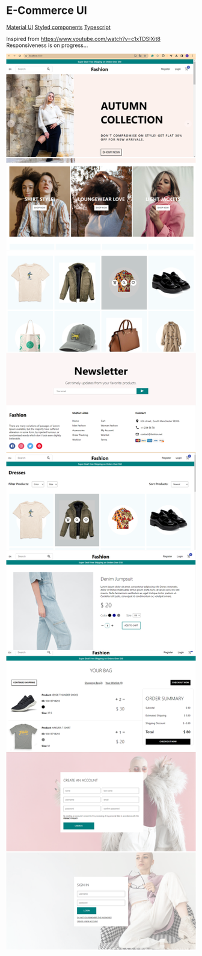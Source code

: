 # E-Commerce UI

[Material UI](https://mui.com/material-ui/getting-started/)
[Styled components](https://styled-components.com/)
[Typescript](https://www.typescriptlang.org/)

Inspired from https://www.youtube.com/watch?v=c1xTDSIXit8
Responsiveness is on progress...

![Home](./Documentation/Home.png)
![Category](./Documentation/Category.png)
![Trending](./Documentation/Trending.png)
![Footer](./Documentation/Footer.png)
![Product List](./Documentation/ProductList.png)
![Product](./Documentation/Product.png)
![Cart](./Documentation/Cart.png)
![Register](./Documentation/Register.png)
![Login](./Documentation/Login.png)